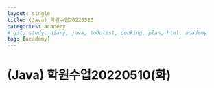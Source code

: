 ```yaml
---
layout: single
title: (Java) 학원수업20220510
categories: academy
# git, study, diary, java, toDolist, cooking, plan, html, academy
tag: [academy] 
---
```


# (Java) 학원수업20220510(화)

